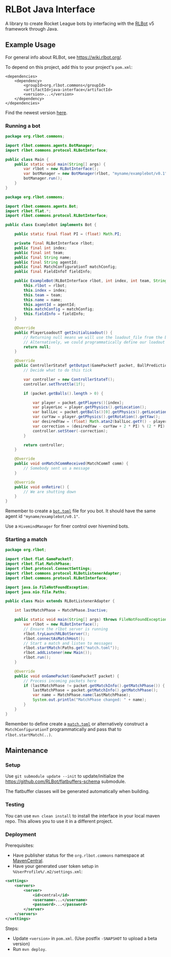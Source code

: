 # RLBot Java Interface

A library to create Rocket League bots by interfacing with the [RLBot](https://rlbot.org/) v5 framework through Java.

## Example Usage

For general info about RLBot, see https://wiki.rlbot.org/.

To depend on this project, add this to your project's `pom.xml`:

```
<dependencies>
    <dependency>
        <groupId>org.rlbot.commons</groupId>
        <artifactId>java-interface</artifactId>
        <version>...</version>
    </dependency>
</dependencies>
```

Find the newest version [here](https://central.sonatype.com/artifact/org.rlbot.commons/java-interface).

### Running a bot

```java
package org.rlbot.commons;

import rlbot.commons.agents.BotManager;
import rlbot.commons.protocol.RLBotInterface;

public class Main {
    public static void main(String[] args) {
        var rlbot = new RLBotInterface();
        var botManager = new BotManager(rlbot, "myname/examplebot/v0.1", ExampleBot::new);
        botManager.run();
    }
}
```

```java
package org.rlbot.commons;

import rlbot.commons.agents.Bot;
import rlbot.flat.*;
import rlbot.commons.protocol.RLBotInterface;

public class ExampleBot implements Bot {

    public static final float PI = (float) Math.PI;

    private final RLBotInterface rlbot;
    public final int index;
    public final int team;
    public final String name;
    public final String agentId;
    public final MatchConfigurationT matchConfig;
    public final FieldInfoT fieldInfo;

    public ExampleBot(RLBotInterface rlbot, int index, int team, String name, String agentId, MatchConfigurationT matchConfig, FieldInfoT fieldInfo) {
        this.rlbot = rlbot;
        this.index = index;
        this.team = team;
        this.name = name;
        this.agentId = agentId;
        this.matchConfig = matchConfig;
        this.fieldInfo = fieldInfo;
    }

    @Override
    public PlayerLoadoutT getInitialLoadout() {
        // Returning null means we will use the loadout_file from the bot.toml config.
        // Alternatively, we could programmatically define our loadout here.
        return null;
    }

    @Override
    public ControllerStateT getOutput(GamePacketT packet, BallPredictionT ballPrediction) {
        // Decide what to do this tick

        var controller = new ControllerStateT();
        controller.setThrottle(1f);

        if (packet.getBalls().length > 0) {

            var player = packet.getPlayers()[index];
            var playerLoc = player.getPhysics().getLocation();
            var ballLoc = packet.getBalls()[0].getPhysics().getLocation();
            var curYaw = player.getPhysics().getRotation().getYaw();
            var desiredYaw = (float) Math.atan2(ballLoc.getY() - playerLoc.getY(), ballLoc.getX() - playerLoc.getX());
            var correction = (desiredYaw - curYaw + 2 * PI) % (2 * PI) - PI;
            controller.setSteer(-correction);
        }

        return controller;
    }

    @Override
    public void onMatchCommReceived(MatchCommT comm) {
        // Somebody sent us a message
    }

    @Override
    public void onRetire() {
        // We are shutting down
    }
}
```

Remember to create a [`bot.toml`](https://wiki.rlbot.org/v5/botmaking/config-files/#bot-script-config-files) file for you bot.
It should have the same agent id `"myname/examplebot/v0.1"`.

Use a `HivemindManager` for finer control over hivemind bots.

### Starting a match

```java
package org.rlbot;

import rlbot.flat.GamePacketT;
import rlbot.flat.MatchPhase;
import rlbot.protocol.ConnectSettings;
import rlbot.commons.protocol.RLBotListenerAdapter;
import rlbot.commons.protocol.RLBotInterface;

import java.io.FileNotFoundException;
import java.nio.file.Paths;

public class Main extends RLBotListenerAdapter {

    int lastMatchPhase = MatchPhase.Inactive;

    public static void main(String[] args) throws FileNotFoundException {
        var rlbot = new RLBotInterface();
        // Ensure the rlbot server is running
        rlbot.tryLaunchRLBotServer();
        rlbot.connectAsMatchHost();
        // Start a match and listen to messages
        rlbot.startMatch(Paths.get("match.toml"));
        rlbot.addListener(new Main());
        rlbot.run();
    }

    @Override
    public void onGamePacket(GamePacketT packet) {
        // Process incoming packets here
        if (lastMatchPhase != packet.getMatchInfo().getMatchPhase()) {
            lastMatchPhase = packet.getMatchInfo().getMatchPhase();
            var name = MatchPhase.name(lastMatchPhase);
            System.out.println("MatchPhase changed: " + name);
        }
    }
}
```

Remember to define create a [`match.toml`](https://wiki.rlbot.org/v5/botmaking/config-files/#match-config-files) or alternatively construct a `MatchConfigurationT` programmatically and pass that to `rlbot.startMatch(..)`.

## Maintenance

### Setup

Use `git submodule update --init` to update/initialize the https://github.com/RLBot/flatbuffers-schema submodule.

The flatbuffer classes will be generated automatically when building.

### Testing

You can use `mvn clean install` to install the interface in your local maven repo.
This allows you to use it in a different project.

### Deployment

Prerequisites:
- Have publisher status for the `org.rlbot.commons` namespace at [MavenCentral](https://central.sonatype.com/).
- Have your generated user token setup in `%UserProfile%/.m2/settings.xml`:
```xml
<settings>
    <servers>
        <server>
            <id>central</id>
            <username>...</username>
            <password>...</password>
        </server>
    </servers>
</settings>
```

Steps:
- Update `<version>` in `pom.xml`. (Use postfix `-SNAPSHOT` to upload a beta version)
- Run `mvn deploy`.
